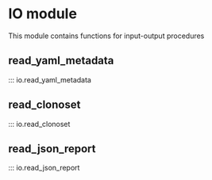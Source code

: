 # IO module

This module contains functions for input-output procedures

## read_yaml_metadata

::: io.read_yaml_metadata

## read_clonoset

::: io.read_clonoset

## read_json_report

::: io.read_json_report
